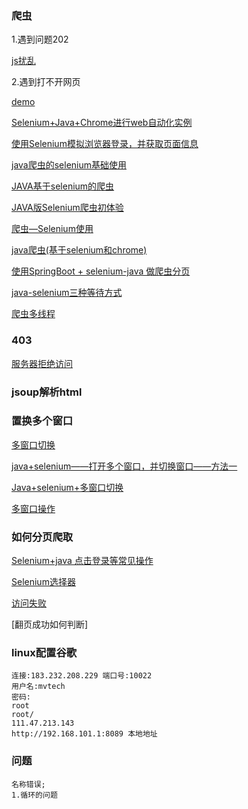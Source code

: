 ### 爬虫

1.遇到问题202

[js扰乱](https://zhuanlan.zhihu.com/p/81008327)

2.遇到打不开网页

[demo](https://blog.csdn.net/u014737756/article/details/94860762)

[Selenium+Java+Chrome进行web自动化实例](https://blog.csdn.net/hualf/article/details/79855636?utm_source=distribute.pc_relevant.none-task)

[使用Selenium模拟浏览器登录，并获取页面信息](https://blog.csdn.net/xu2439645715/article/details/79281430)

[java爬虫的selenium基础使用](https://www.cnblogs.com/panlei3707/p/9341660.html)

[JAVA基于selenium的爬虫](https://blog.csdn.net/hxfzr1314521/article/details/84322099)

[JAVA版Selenium爬虫初体验](https://blog.csdn.net/weedmmg/article/details/100309139)

[爬虫—Selenium使用](https://www.cnblogs.com/zivli/p/10976530.html)

[java爬虫(基于selenium和chrome)](https://blog.csdn.net/u014737756/article/details/94860762)

[使用SpringBoot + selenium-java 做爬虫分页](https://blog.csdn.net/JustHaveTry/article/details/90036964?utm_source=distribute.pc_relevant.none-task)

[java-selenium三种等待方式](https://www.cnblogs.com/puhongjun/p/10304096.html)

[爬虫多线程](https://blog.csdn.net/p312011150/article/details/80672876)

### 403

[服务器拒绝访问](https://blog.csdn.net/trojx2/article/details/50363418)

### jsoup解析html



### 置换多个窗口

[多窗口切换](https://blog.csdn.net/lykio_881210/article/details/79130610)

[java+selenium——打开多个窗口，并切换窗口——方法一](https://www.cnblogs.com/xiaobaibailongma/p/12216060.html)

[Java+selenium+多窗口切换](https://blog.csdn.net/weixin_40569991/article/details/80843639?utm_source=blogxgwz6)

[多窗口操作](https://www.cnblogs.com/zhizhao/p/11303329.html)

### 如何分页爬取

[Selenium+java 点击登录等常见操作](https://blog.csdn.net/qq_37581708/article/details/80853682)

[Selenium选择器](https://www.cnblogs.com/csj2018/p/9194618.html)

[访问失败](http://www.cocoachina.com/articles/99330)

[翻页成功如何判断]

### linux配置谷歌

```
连接:183.232.208.229 端口号:10022
用户名:mvtech
密码:
root
root/
111.47.213.143
http://192.168.101.1:8089 本地地址
```

### 问题

```
名称错误;
1.循环的问题
```
